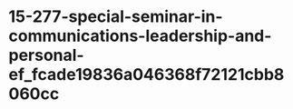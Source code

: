 # 15-277-special-seminar-in-communications-leadership-and-personal-ef_fcade19836a046368f72121cbb8060cc
